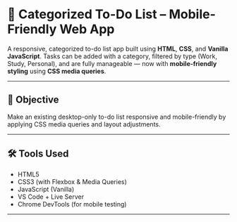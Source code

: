 # 📱 Categorized To-Do List – Mobile-Friendly Web App

A responsive, categorized to-do list app built using **HTML**, **CSS**, and **Vanilla JavaScript**. Tasks can be added with a category, filtered by type (Work, Study, Personal), and are fully manageable — now with **mobile-friendly styling** using **CSS media queries**.

---

## 🎯 Objective

Make an existing desktop-only to-do list responsive and mobile-friendly by applying CSS media queries and layout adjustments.

---

## 🛠️ Tools Used

- HTML5
- CSS3 (with Flexbox & Media Queries)
- JavaScript (Vanilla)
- VS Code + Live Server
- Chrome DevTools (for mobile testing)

---


